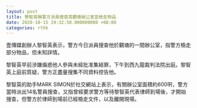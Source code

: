 ```yaml
---
layout: post
title: 黎智英稱警方派員搜查其觀塘辦公室並檢走物品
date: 2020-10-15 19:32:58.000000000 +08:00
categories: rthk
---
```


壹傳媒創辦人黎智英表示，警方今日派員搜查他於觀塘的一間辦公室，指警方檢走部分物品，但未知詳情。

黎智英早前涉嫌煽惑他人參與未經批准集結罪，下午到西九龍裁判法院出庭。黎智英上庭前質疑，警方正盡量搜集不同資料控告他。

黎智英的助手MARK SIMON於社交網站上表示，有關辦公室面積約600呎，警方當時派出14名警員搜查，又指曾經要求警方等待黎智英代表律師到場後，才開始搜查，但警方於律師到場前已經檢走文件，以及離開現場。
